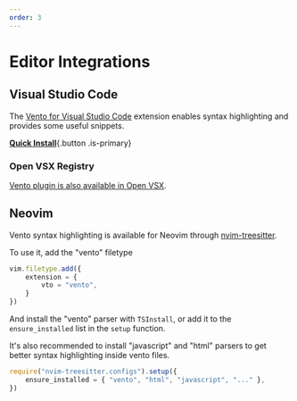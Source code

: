 ```yaml
---
order: 3
---
```


# Editor Integrations

## Visual Studio Code

The
[Vento for Visual Studio Code](https://marketplace.visualstudio.com/items?itemName=oscarotero.vento-syntax)
extension enables syntax highlighting and provides some useful snippets.

[**Quick Install**](vscode:extension/oscarotero.vento-syntax){.button .is-primary}

### Open VSX Registry

[Vento plugin is also available in Open VSX](https://open-vsx.org/extension/oscarotero/vento-syntax).

## Neovim

Vento syntax highlighting is available for Neovim through [nvim-treesitter](https://github.com/nvim-treesitter/nvim-treesitter).

To use it, add the "vento" filetype

```js
vim.filetype.add({
    extension = {
        vto = "vento",
    }
})
```

And install the "vento" parser with `TSInstall`, or add it to the `ensure_installed` list in the `setup` function.

It's also recommended to install "javascript" and "html" parsers to get better syntax highlighting inside vento files.

```js
require("nvim-treesitter.configs").setup({
    ensure_installed = { "vento", "html", "javascript", "..." },
})
```
